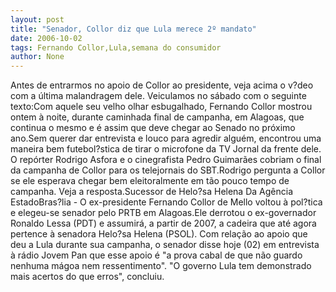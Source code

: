 ```yaml
---
layout: post
title: "Senador, Collor diz que Lula merece 2º mandato"
date: 2006-10-02
tags: Fernando Collor,Lula,semana do consumidor
author: None
---
```

Antes de entrarmos no apoio de Collor ao presidente, veja acima o v?deo com a última malandragem dele. Veiculamos no sábado com o seguinte texto:Com aquele seu velho olhar esbugalhado, Fernando Collor mostrou ontem à noite, durante caminhada final de campanha, em Alagoas, que continua o mesmo e é assim que deve chegar ao Senado no próximo ano.Sem querer dar entrevista e louco para agredir alguém, encontrou uma maneira bem futebol?stica de tirar o microfone da TV Jornal da frente dele. O repórter Rodrigo Asfora e o cinegrafista Pedro Guimarães cobriam o final da campanha de Collor para os telejornais do SBT.Rodrigo pergunta a Collor se ele esperava chegar bem eleitoralmente em tão pouco tempo de campanha. Veja a resposta.Sucessor de Helo?sa Helena
Da Agência EstadoBras?lia - O ex-presidente Fernando Collor de Mello voltou à pol?tica e elegeu-se senador pelo PRTB em Alagoas.Ele derrotou o ex-governador Ronaldo Lessa (PDT) e assumirá, a partir de 2007, a cadeira que até agora pertence à senadora Helo?sa Helena (PSOL). Com relação ao apoio que deu a Lula durante sua campanha, o senador disse hoje (02) em entrevista à rádio Jovem Pan que esse apoio é \"a prova cabal de que não guardo nenhuma mágoa nem ressentimento\".
\"O governo Lula tem demonstrado mais acertos do que erros\", concluiu. 